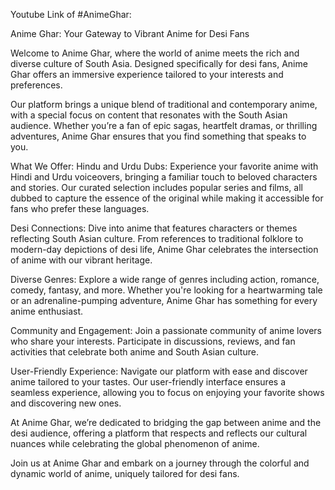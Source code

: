 

Youtube Link of #AnimeGhar:

[](https://pbs.twimg.com/media/GWJ-ISoW8AADGT8?format=jpg&name=large)

Anime Ghar: Your Gateway to Vibrant Anime for Desi Fans

Welcome to Anime Ghar, where the world of anime meets the rich and diverse culture of South Asia. Designed specifically for desi fans, Anime Ghar offers an immersive experience tailored to your interests and preferences.

Our platform brings a unique blend of traditional and contemporary anime, with a special focus on content that resonates with the South Asian audience. Whether you’re a fan of epic sagas, heartfelt dramas, or thrilling adventures, Anime Ghar ensures that you find something that speaks to you.

What We Offer:
Hindu and Urdu Dubs: Experience your favorite anime with Hindi and Urdu voiceovers, bringing a familiar touch to beloved characters and stories. Our curated selection includes popular series and films, all dubbed to capture the essence of the original while making it accessible for fans who prefer these languages.

Desi Connections: Dive into anime that features characters or themes reflecting South Asian culture. From references to traditional folklore to modern-day depictions of desi life, Anime Ghar celebrates the intersection of anime with our vibrant heritage.

Diverse Genres: Explore a wide range of genres including action, romance, comedy, fantasy, and more. Whether you're looking for a heartwarming tale or an adrenaline-pumping adventure, Anime Ghar has something for every anime enthusiast.

Community and Engagement: Join a passionate community of anime lovers who share your interests. Participate in discussions, reviews, and fan activities that celebrate both anime and South Asian culture.

User-Friendly Experience: Navigate our platform with ease and discover anime tailored to your tastes. Our user-friendly interface ensures a seamless experience, allowing you to focus on enjoying your favorite shows and discovering new ones.

At Anime Ghar, we’re dedicated to bridging the gap between anime and the desi audience, offering a platform that respects and reflects our cultural nuances while celebrating the global phenomenon of anime.

Join us at Anime Ghar and embark on a journey through the colorful and dynamic world of anime, uniquely tailored for desi fans.
